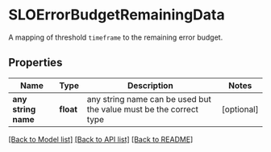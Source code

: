 # SLOErrorBudgetRemainingData

A mapping of threshold `timeframe` to the remaining error budget.

## Properties

| Name                | Type      | Description                                                        | Notes      |
| ------------------- | --------- | ------------------------------------------------------------------ | ---------- |
| **any string name** | **float** | any string name can be used but the value must be the correct type | [optional] |

[[Back to Model list]](README.md#documentation-for-models) [[Back to API list]](README.md#documentation-for-api-endpoints) [[Back to README]](README.md)
